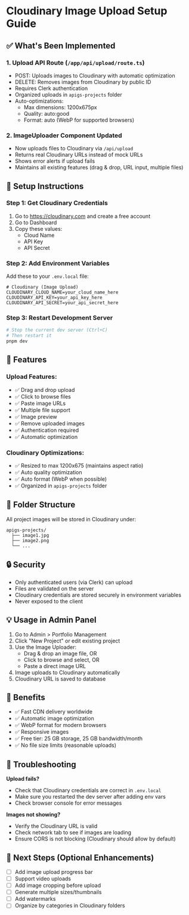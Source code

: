 # Cloudinary Image Upload Setup Guide

## ✅ What's Been Implemented

### 1. **Upload API Route** (`/app/api/upload/route.ts`)

- POST: Uploads images to Cloudinary with automatic optimization
- DELETE: Removes images from Cloudinary by public ID
- Requires Clerk authentication
- Organized uploads in `apigs-projects` folder
- Auto-optimizations:
  - Max dimensions: 1200x675px
  - Quality: auto:good
  - Format: auto (WebP for supported browsers)

### 2. **ImageUploader Component Updated**

- Now uploads files to Cloudinary via `/api/upload`
- Returns real Cloudinary URLs instead of mock URLs
- Shows error alerts if upload fails
- Maintains all existing features (drag & drop, URL input, multiple files)

## 🔧 Setup Instructions

### Step 1: Get Cloudinary Credentials

1. Go to https://cloudinary.com and create a free account
2. Go to Dashboard
3. Copy these values:
   - Cloud Name
   - API Key
   - API Secret

### Step 2: Add Environment Variables

Add these to your `.env.local` file:

```env
# Cloudinary (Image Upload)
CLOUDINARY_CLOUD_NAME=your_cloud_name_here
CLOUDINARY_API_KEY=your_api_key_here
CLOUDINARY_API_SECRET=your_api_secret_here
```

### Step 3: Restart Development Server

```bash
# Stop the current dev server (Ctrl+C)
# Then restart it
pnpm dev
```

## 🎨 Features

### Upload Features:

- ✅ Drag and drop upload
- ✅ Click to browse files
- ✅ Paste image URLs
- ✅ Multiple file support
- ✅ Image preview
- ✅ Remove uploaded images
- ✅ Authentication required
- ✅ Automatic optimization

### Cloudinary Optimizations:

- ✅ Resized to max 1200x675 (maintains aspect ratio)
- ✅ Auto quality optimization
- ✅ Auto format (WebP when possible)
- ✅ Organized in `apigs-projects` folder

## 📁 Folder Structure

All project images will be stored in Cloudinary under:

```
apigs-projects/
  ├── image1.jpg
  ├── image2.png
  └── ...
```

## 🔒 Security

- Only authenticated users (via Clerk) can upload
- Files are validated on the server
- Cloudinary credentials are stored securely in environment variables
- Never exposed to the client

## 💡 Usage in Admin Panel

1. Go to Admin > Portfolio Management
2. Click "New Project" or edit existing project
3. Use the Image Uploader:
   - Drag & drop an image file, OR
   - Click to browse and select, OR
   - Paste a direct image URL
4. Image uploads to Cloudinary automatically
5. Cloudinary URL is saved to database

## 🎉 Benefits

- ✅ Fast CDN delivery worldwide
- ✅ Automatic image optimization
- ✅ WebP format for modern browsers
- ✅ Responsive images
- ✅ Free tier: 25 GB storage, 25 GB bandwidth/month
- ✅ No file size limits (reasonable uploads)

## 🐛 Troubleshooting

**Upload fails?**

- Check that Cloudinary credentials are correct in `.env.local`
- Make sure you restarted the dev server after adding env vars
- Check browser console for error messages

**Images not showing?**

- Verify the Cloudinary URL is valid
- Check network tab to see if images are loading
- Ensure CORS is not blocking (Cloudinary should allow by default)

## 📝 Next Steps (Optional Enhancements)

- [ ] Add image upload progress bar
- [ ] Support video uploads
- [ ] Add image cropping before upload
- [ ] Generate multiple sizes/thumbnails
- [ ] Add watermarks
- [ ] Organize by categories in Cloudinary folders
